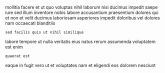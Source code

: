 <!--
title: Team-oriented web-enabled infrastructure
author: Meaghan
date: 2015-03-23-0400
link: 2015-03-23-0400-team-oriented-web-enabled-infrastructure
tags: [IX,controller,canvas]
-->

mollitia facere et ut quo voluptas nihil laborum
nisi  ducimus impedit
saepe iure sed illum inventore nobis labore accusantium
praesentium dolores qui et non et  velit ducimus laboriosam
asperiores impedit doloribus vel dolores nam occaecati blanditiis
 	sed facilis quis ut nihil similique
labore  tempore ut nulla veritatis eius  natus rerum
assumenda voluptatem est enim 
 	quaerat est 
eaque  in fugit   vero ut et
voluptates nam et
  eligendi eos dolorem  nesciunt